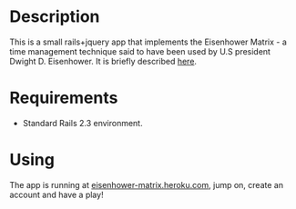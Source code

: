 # Description

This is a small rails+jquery app that implements the Eisenhower Matrix - a time management technique said to have been used by U.S president Dwight D. Eisenhower. It is briefly described [here](http://en.wikipedia.org/wiki/Time_management#The_Eisenhower_Method).

# Requirements

- Standard Rails 2.3 environment.

# Using

The app is running at [eisenhower-matrix.heroku.com](http://eisenhower-matrix.heroku.com), jump on, create an account and have a play!